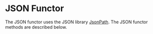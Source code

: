 # JSON Functor

The JSON functor uses the JSON library [JsonPath](https://github.com/json-path/JsonPath). The JSON functor methods are described below.
